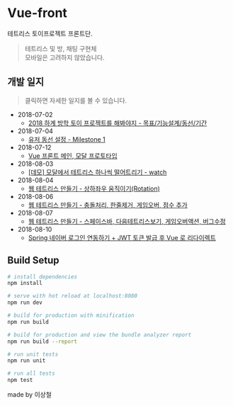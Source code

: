 # Vue-front
테트리스 토이프로젝트 프론트단.
> 테트리스 및 방, 채팅 구현체 <br/>
> 모바일은 고려하지 않았습니다.

## 개발 일지
> 클릭하면 자세한 일지를 볼 수 있습니다.
- 2018-07-02
  - [2018 하계 방학 토이 프로젝트를 해봐야지 - 목표/기능설계/동선/기간](http://1ilsang.blog.me/221310669991)
- 2018-07-04
  - [유저 동선 설정 - Milestone 1](http://1ilsang.blog.me/221312070329)
- 2018-07-12
  - [Vue 프론트 메인, 모달 프로토타입](http://1ilsang.blog.me/221317762059)
- 2018-08-03
  - [[데모] 모달에서 테트리스 하나씩 떨어트리기 - watch](http://1ilsang.blog.me/221332263103)
- 2018-08-04
  - [웹 테트리스 만들기 - 상하좌우 움직이기(Rotation)](http://1ilsang.blog.me/221332633495)
- 2018-08-06
  - [웹 테트리스 만들기 - 충돌처리, 한줄제거, 게임오버, 점수 추가](http://1ilsang.blog.me/221333706118)
- 2018-08-07
  - [웹 테트리스 만들기 - 스페이스바, 다음테트리스보기, 게임오버액션, 버그수정](http://1ilsang.blog.me/221334633665)
- 2018-08-10
  - [Spring 네이버 로그인 연동하기 + JWT 토큰 발급 후 Vue 로 리다이렉트](http://1ilsang.blog.me/221336542296)
  
## Build Setup

``` bash
# install dependencies
npm install

# serve with hot reload at localhost:8080
npm run dev

# build for production with minification
npm run build

# build for production and view the bundle analyzer report
npm run build --report

# run unit tests
npm run unit

# run all tests
npm test
```

made by 이상철
